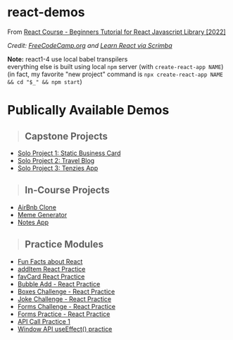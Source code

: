 # react-demos

From [React Course - Beginners Tutorial for React Javascript Library [2022]](https://www.youtube.com/watch?v=bMknfKXIFA8)

_Credit: [FreeCodeCamp.org](http://freecodecamp.org) and [Learn React via Scrimba](https://scrimba.com/learn/learnreact)_

**Note:** react1-4 use local babel transpilers  
everything else is built using local `npm` server (with `create-react-app NAME`)  
(in fact, my favorite "new project" command is `npx create-react-app NAME && cd "$_" && npm start`)

# Publically Available Demos

>## Capstone Projects
- [Solo Project 1: Static Business Card](https://react.kylemperkins.com/bizcard/)
- [Solo Project 2: Travel Blog](https://react.kylemperkins.com/traveljournal/)
- [Solo Project 3: Tenzies App](https://react.kylemperkins.com/tenzies)

>## In-Course Projects
- [AirBnb Clone](https://react.kylemperkins.com/airbnb)
- [Meme Generator](https://react.kylemperkins.com/memegenerator)
- [Notes App](https://react.kylemperkins.com/notes)

>## Practice Modules
- [Fun Facts about React](https://react.kylemperkins.com/project1)
- [addItem React Practice](https://react.kylemperkins.com/additems)
- [favCard React Practice](https://react.kylemperkins.com/favcard)
- [Bubble Add - React Practice](https://react.kylemperkins.com/bubbleadd)
- [Boxes Challenge - React Practice](https://react.kylemperkins.com/boxes)
- [Joke Challenge - React Practice](https://react.kylemperkins.com/jokes)
- [Forms Challenge - React Practice](https://react.kylemperkins.com/forms)
- [Forms Practice - React Practice](https://react.kylemperkins.com/forms-practice1)
- [API Call Practice 1](https://react.kylemperkins.com/api1)
- [Window API useEffect() practice](https://react.kylemperkins.com/window-effect)